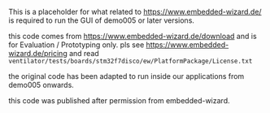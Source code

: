 

This is a placeholder for what related to https://www.embedded-wizard.de/ is required to run the GUI of demo005 or later versions.

this code comes from https://www.embedded-wizard.de/download and is for Evaluation / Prototyping  only.
pls see https://www.embedded-wizard.de/pricing and read `ventilator/tests/boards/stm32f7disco/ew/PlatformPackage/License.txt`

the original code has been adapted to run inside our applications from demo005 onwards.

this code was published after permission from embedded-wizard.